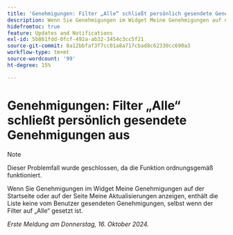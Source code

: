 ```yaml
---
title: 'Genehmigungen: Filter „Alle“ schließt persönlich gesendete Genehmigungen aus'
description: Wenn Sie Genehmigungen im Widget Meine Genehmigungen auf der Startseite oder auf der Seite Meine Aktualisierungen anzeigen, enthält die Liste keine vom Benutzer gesendeten Genehmigungen, selbst wenn der Filter auf „Alle“ gesetzt ist.
hidefromtoc: true
feature: Updates and Notifications
exl-id: 5b861fdd-0fcf-492a-ab32-3454c3cc5f21
source-git-commit: 8a12bbfaf3f7cc01a8a717cbad8c62330cc690a3
workflow-type: tm+mt
source-wordcount: '99'
ht-degree: 15%

---
```


# Genehmigungen: Filter „Alle“ schließt persönlich gesendete Genehmigungen aus

>[!NOTE]
>
>Dieser Problemfall wurde geschlossen, da die Funktion ordnungsgemäß funktioniert.

Wenn Sie Genehmigungen im Widget Meine Genehmigungen auf der Startseite oder auf der Seite Meine Aktualisierungen anzeigen, enthält die Liste keine vom Benutzer gesendeten Genehmigungen, selbst wenn der Filter auf „Alle“ gesetzt ist.

_Erste Meldung am Donnerstag, 16. Oktober 2024._
